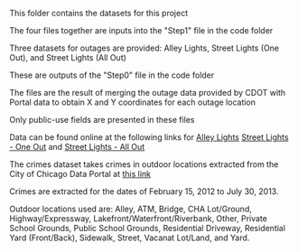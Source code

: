 This folder contains the datasets for this project 

The four files together are inputs into the "Step1" file in the code folder

Three datasets for outages are provided: Alley Lights, Street Lights (One Out), and Street Lights (All Out)

These are outputs of the "Step0" file in the code folder 

The files are the result of merging the outage data provided by CDOT with Portal data to obtain X and Y coordinates for each outage location

Only public-use fields are presented in these files

Data can be found online at the following links for [Alley Lights](https://data.cityofchicago.org/Service-Requests/311-Service-Requests-Alley-Lights-Out/t28b-ys7j) [Street Lights - One Out](https://data.cityofchicago.org/Service-Requests/311-Service-Requests-Street-Lights-One-Out/3aav-uy2v) and [Street Lights - All Out](https://data.cityofchicago.org/Service-Requests/311-Service-Requests-Street-Lights-All-Out/zuxi-7xem)







The crimes dataset takes crimes in outdoor locations extracted from the City of Chicago Data Portal at [this link](https://data.cityofchicago.org/Public-Safety/Crimes-2001-to-present/ijzp-q8t2)

Crimes are extracted for the dates of February 15, 2012 to July 30, 2013.

Outdoor locations used are: Alley, ATM, Bridge, CHA Lot/Ground, Highway/Expressway, Lakefront/Waterfront/Riverbank, Other, Private School Grounds, Public School Grounds, Residential Driveway, Residential Yard (Front/Back), Sidewalk, Street, Vacanat Lot/Land, and Yard.

